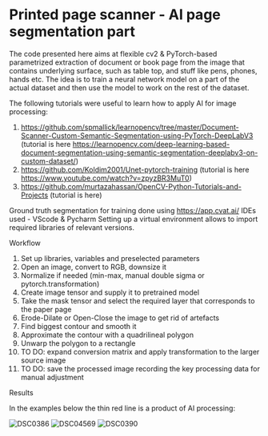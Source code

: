 # Printed page scanner - AI page segmentation part

The code presented here aims at flexible cv2 & PyTorch-based parametrized extraction of document or book page from the image that contains underlying surface, such as table top, and stuff like pens, phones, hands etc. The idea is to train a neural network model on a part of the actual dataset and then use the model to work on the rest of the dataset.

The following tutorials were useful to learn how to apply AI for image processing:
1. https://github.com/spmallick/learnopencv/tree/master/Document-Scanner-Custom-Semantic-Segmentation-using-PyTorch-DeepLabV3 (tutorial is here https://learnopencv.com/deep-learning-based-document-segmentation-using-semantic-segmentation-deeplabv3-on-custom-dataset/)
2. https://github.com/Koldim2001/Unet-pytorch-training (tutorial is here https://www.youtube.com/watch?v=zpyzBR3MuT0)
3. https://github.com/murtazahassan/OpenCV-Python-Tutorials-and-Projects (tutorial is here)

Ground truth segmentation for training done using https://app.cvat.ai/
IDEs used - VScode & Pycharm
Setting up a virtual environment allows to import required libraries of relevant versions.

Workflow

1. Set up libraries, variables and preselected parameters
2. Open an image, convert to RGB, downsize it
3. Normalize if needed (min-max, manual double sigma or pytorch.transformation)
4. Create image tensor and supply it to pretrained model
5. Take the mask tensor and select the required layer that corresponds to the paper page
6. Erode-Dilate or Open-Close the image to get rid of artefacts
7. Find biggest contour and smooth it
8. Approximate the contour with a quadrilineal polygon
9. Unwarp the polygon to a rectangle
10. TO DO: expand conversion matrix and apply transformation to the larger source image
11. TO DO: save the processed image recording the key processing data for manual adjustment

Results

In the examples below the thin red line is a product of AI processing:

![DSC0386](https://github.com/user-attachments/assets/17dc3688-1a01-4211-aa98-8ae650587e78)
![DSC04569](https://github.com/user-attachments/assets/d10e8cee-09ea-4dfc-8459-e7bea0cc9a5c)
![DSC0390](https://github.com/user-attachments/assets/a0db30cf-778f-46b7-a5f0-bbf3a455fea5)
